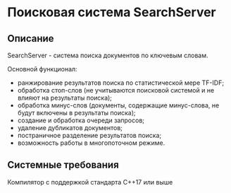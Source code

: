 # Поисковая система SearchServer

## Описание
SearchServer - система поиска документов по ключевым словам.

Основной функционал: 
- ранжирование результатов поиска по статистической мере TF-IDF;
- обработка стоп-слов (не учитываются поисковой системой и не влияют на результаты поиска);
- обработка минус-слов (документы, содержащие минус-слова, не будут включены в результаты поиска);
- создание и обработка очереди запросов;
- удаление дубликатов документов;
- постраничное разделение результатов поиска;
- возможность работы в многопоточном режиме.

## Системные требования
Компилятор с поддержкой стандарта C++17 или выше